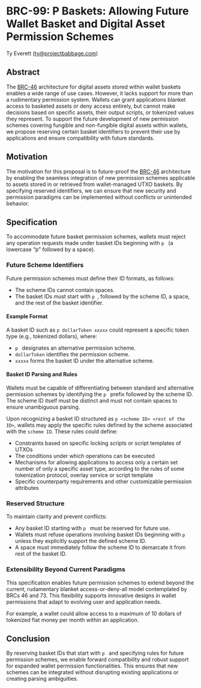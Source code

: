# BRC-99: P Baskets: Allowing Future Wallet Basket and Digital Asset Permission Schemes

Ty Everett (ty@projectbabbage.com)

## Abstract

The [BRC-46](../wallet/0046.md) architecture for digital assets stored within wallet baskets enables a wide range of use cases. However, it lacks support for more than a rudimentary permission system. Wallets can grant applications blanket access to basketed assets or deny access entirely, but cannot make decisions based on specific assets, their output scripts, or tokenized values they represent. To support the future development of new permission schemes covering fungible and non-fungible digital assets within wallets, we propose reserving certain basket identifiers to prevent their use by applications and ensure compatibility with future standards.

## Motivation

The motivation for this proposal is to future-proof the [BRC-46](../wallet/0046.md) architecture by enabling the seamless integration of new permission schemes applicable to assets stored in or retrieved from wallet-managed UTXO baskets. By specifying reserved identifiers, we can ensure that new security and permission paradigms can be implemented without conflicts or unintended behavior.

## Specification

To accommodate future basket permission schemes, wallets must reject any operation requests made under basket IDs beginning with `p ` (a lowercase “p” followed by a space).

### Future Scheme Identifiers

Future permission schemes must define their ID formats, as follows:

- The scheme IDs cannot contain spaces.
- The basket IDs must start with `p `, followed by the scheme ID, a space, and the rest of the basket identifier.

#### Example Format

A basket ID such as `p dollarToken xxxxx` could represent a specific token type (e.g., tokenized dollars), where:

- `p ` designates an alternative permission scheme.
- `dollarToken` identifies the permission scheme.
- `xxxxx` forms the basket ID under the alternative scheme.

#### Basket ID Parsing and Rules

Wallets must be capable of differentiating between standard and alternative permission schemes by identifying the `p ` prefix followed by the scheme ID. The scheme ID itself must be distinct and must not contain spaces to ensure unambiguous parsing.

Upon recognizing a basket ID structured as `p <scheme ID> <rest of the ID>`, wallets may apply the specific rules defined by the scheme associated with the `scheme ID`. These rules could define:

- Constraints based on specific locking scripts or script templates of UTXOs
- The conditions under which operations can be executed
- Mechanisms for allowing applications to access only a certain set number of only a specific asset type, according to the rules of some tokenization protocol, overlay service or script template
- Specific counterparty requirements and other customizable permission attributes

### Reserved Structure

To maintain clarity and prevent conflicts:

- Any basket ID starting with `p ` must be reserved for future use.
- Wallets must refuse operations involving basket IDs beginning with `p ` unless they explicitly support the defined scheme ID.
- A space must immediately follow the scheme ID to demarcate it from rest of the basket ID.

### Extensibility Beyond Current Paradigms

This specification enables future permission schemes to extend beyond the current, rudamentary blanket access-or-deny-all model contemplated by BRCs 46 and 73. This flexibility supports innovative designs in wallet permissions that adapt to evolving user and application needs.

For example, a wallet could allow access to a maximum of 10 dollars of tokenized fiat money per month within an application.

## Conclusion

By reserving basket IDs that start with `p ` and specifying rules for future permission schemes, we enable forward compatibility and robust support for expanded wallet permission functionalities. This ensures that new schemes can be integrated without disrupting existing applications or creating parsing ambiguities.
